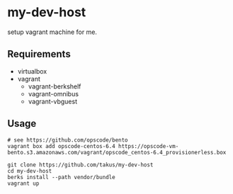 # my-dev-host

setup vagrant machine for me.

## Requirements

- virtualbox
- vagrant
  - vagrant-berkshelf
  - vagrant-omnibus
  - vagrant-vbguest

## Usage

```
# see https://github.com/opscode/bento
vagrant box add opscode-centos-6.4 https://opscode-vm-bento.s3.amazonaws.com/vagrant/opscode_centos-6.4_provisionerless.box

git clone https://github.com/takus/my-dev-host
cd my-dev-host
berks install --path vendor/bundle
vagrant up
```
